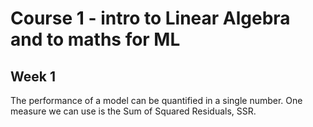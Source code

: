 # Course 1 - intro to Linear Algebra and to maths for ML

## Week 1
The performance of a model can be quantified in a single number. One measure we can use is the Sum of Squared Residuals, SSR.  





